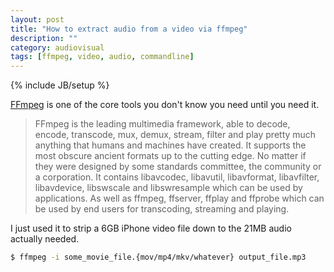 ```yaml
---
layout: post
title: "How to extract audio from a video via ffmpeg"
description: ""
category: audiovisual
tags: [ffmpeg, video, audio, commandline]
---
```

{% include JB/setup %}

[FFmpeg](https://ffmpeg.org/) is one of the core tools you don't know you need until you need it.

> FFmpeg is the leading multimedia framework, able to decode, encode, transcode, mux, demux, stream, filter and play pretty much anything that humans and machines have created. It supports the most obscure ancient formats up to the cutting edge. No matter if they were designed by some standards committee, the community or a corporation. It contains libavcodec, libavutil, libavformat, libavfilter, libavdevice, libswscale and libswresample which can be used by applications. As well as ffmpeg, ffserver, ffplay and ffprobe which can be used by end users for transcoding, streaming and playing.

I just used it to strip a 6GB iPhone video file down to the 21MB audio actually needed.

```bash
$ ffmpeg -i some_movie_file.{mov/mp4/mkv/whatever} output_file.mp3
```

